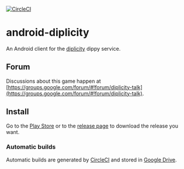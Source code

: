 [![CircleCI](https://circleci.com/gh/zond/android-diplicity.svg?style=svg)](https://circleci.com/gh/zond/android-diplicity)

# android-diplicity

An Android client for the [diplicity](https://github.com/zond/diplicity) dippy service.

## Forum

Discussions about this game happen at [https://groups.google.com/forum/#!forum/diplicity-talk](https://groups.google.com/forum/#!forum/diplicity-talk).

## Install

Go to the [Play Store](https://play.google.com/store/apps/details?id=se.oort.diplicity) or to the [release page](https://github.com/zond/android-diplicity/releases) to download the release you want.

### Automatic builds

Automatic builds are generated by [CircleCI](https://circleci.com/gh/zond/android-diplicity) and stored in [Google Drive](http://goo.gl/6GuDD9).


